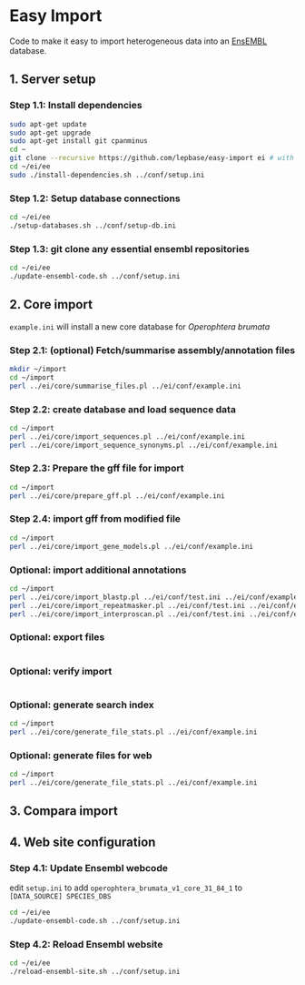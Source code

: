 # Easy Import

Code to make it easy to import heterogeneous data into an [EnsEMBL](http://ensembl.org)
  database.

## 1. Server setup

### Step 1.1: Install dependencies

```bash
sudo apt-get update
sudo apt-get upgrade
sudo apt-get install git cpanminus
cd ~
git clone --recursive https://github.com/lepbase/easy-import ei # with gff-parser and ensembl-easy as submodules
cd ~/ei/ee
sudo ./install-dependencies.sh ../conf/setup.ini
```

### Step 1.2: Setup database connections

```bash
cd ~/ei/ee
./setup-databases.sh ../conf/setup-db.ini
```

### Step 1.3: git clone any essential ensembl repositories

```bash
cd ~/ei/ee
./update-ensembl-code.sh ../conf/setup.ini
```


## 2. Core import

``example.ini`` will install a new core database for *Operophtera brumata*

### Step 2.1: (optional) Fetch/summarise assembly/annotation files

```bash
mkdir ~/import
cd ~/import
perl ../ei/core/summarise_files.pl ../ei/conf/example.ini
```

### Step 2.2: create database and load sequence data

```bash
cd ~/import
perl ../ei/core/import_sequences.pl ../ei/conf/example.ini
perl ../ei/core/import_sequence_synonyms.pl ../ei/conf/example.ini
```

### Step 2.3: Prepare the gff file for import

```bash
cd ~/import
perl ../ei/core/prepare_gff.pl ../ei/conf/example.ini
```

### Step 2.4: import gff from modified file

```bash
cd ~/import
perl ../ei/core/import_gene_models.pl ../ei/conf/example.ini
```

### Optional: import additional annotations

```bash
cd ~/import
perl ../ei/core/import_blastp.pl ../ei/conf/test.ini ../ei/conf/example-extra.ini
perl ../ei/core/import_repeatmasker.pl ../ei/conf/test.ini ../ei/conf/example-extra.ini
perl ../ei/core/import_interproscan.pl ../ei/conf/test.ini ../ei/conf/example-extra.ini
```

### Optional: export files

```bash

```

### Optional: verify import

```bash

```

### Optional: generate search index

```bash
cd ~/import
perl ../ei/core/generate_file_stats.pl ../ei/conf/example.ini
```

### Optional: generate files for web

```bash
cd ~/import
perl ../ei/core/generate_file_stats.pl ../ei/conf/example.ini
```


## 3. Compara import


## 4. Web site configuration

### Step 4.1: Update Ensembl webcode

edit ``setup.ini`` to add ``operophtera_brumata_v1_core_31_84_1`` to ``[DATA_SOURCE] SPECIES_DBS``

```bash
cd ~/ei/ee
./update-ensembl-code.sh ../conf/setup.ini
```

### Step 4.2: Reload Ensembl website

```bash
cd ~/ei/ee
./reload-ensembl-site.sh ../conf/setup.ini
```

